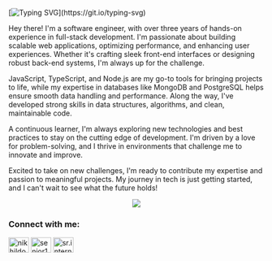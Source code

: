 [![Typing SVG](https://readme-typing-svg.herokuapp.com?size=30&color=FFFFFF&lines=Hey+im+Nikhil-Thapa+Ay!)](https://git.io/typing-svg)


Hey there! I'm a software engineer, with over three years of hands-on experience in full-stack development. I'm passionate about building scalable web applications, optimizing performance, and enhancing user experiences. Whether it's crafting sleek front-end interfaces or designing robust back-end systems, I'm always up for the challenge.

JavaScript, TypeScript, and Node.js are my go-to tools for bringing projects to life, while my expertise in databases like MongoDB and PostgreSQL helps ensure smooth data handling and performance. Along the way, I've developed strong skills in data structures, algorithms, and clean, maintainable code.

A continuous learner, I'm always exploring new technologies and best practices to stay on the cutting edge of development. I'm driven by a love for problem-solving, and I thrive in environments that challenge me to innovate and improve.

Excited to take on new challenges, I'm ready to contribute my expertise and passion to meaningful projects. My journey in tech is just getting started, and I can't wait to see what the future holds!

<p align="center">
  <a href="https://skillicons.dev">
    <img src="https://skillicons.dev/icons?i=ts,js,java,c,react,vue,nodejs,express,nextjs,nuxtjs,nestjs,mysql,postgres,docker,rabbitmq,redis,tailwind,md,figma,githubactions,aws&perline=13" />
  </a>
</p>

<h3 align="left">Connect with me:</h3>
<p align="left">
<a href="https://linkedin.com/in/nikhildotjs" target="blank"><img align="center" src="https://raw.githubusercontent.com/rahuldkjain/github-profile-readme-generator/master/src/images/icons/Social/linked-in-alt.svg" alt="nikhildotjs" height="30" width="40" /></a>
<a href="https://twitter.com/senior1ntern" target="blank"><img align="center" src="https://raw.githubusercontent.com/rahuldkjain/github-profile-readme-generator/master/src/images/icons/Social/twitter.svg" alt="senior1ntern" height="30" width="40" /></a>
<a href="https://fb.com/sr.intern" target="blank"><img align="center" src="https://raw.githubusercontent.com/rahuldkjain/github-profile-readme-generator/master/src/images/icons/Social/facebook.svg" alt="sr.intern" height="30" width="40" /></a>
</p>
